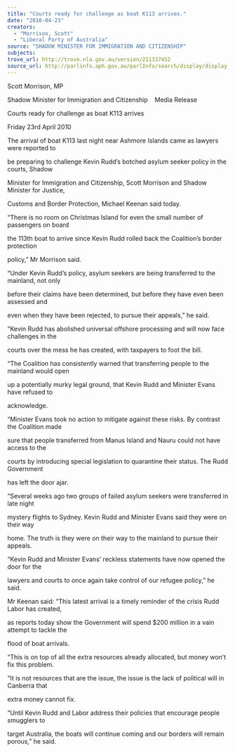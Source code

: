 ```yaml
---
title: "Courts ready for challenge as boat K113 arrives."
date: "2010-04-23"
creators:
  - "Morrison, Scott"
  - "Liberal Party of Australia"
source: "SHADOW MINISTER FOR IMMIGRATION AND CITIZENSHIP"
subjects:
trove_url: http://trove.nla.gov.au/version/211337452
source_url: http://parlinfo.aph.gov.au/parlInfo/search/display/display.w3p;query=Id%3A%22media/pressrel/6BYW6%22
---
```


 Scott Morrison, MP 

 Shadow Minister for Immigration and Citizenship    Media Release 

 Courts ready for challenge as boat K113 arrives 

 Friday 23rd April 2010 

 The arrival of boat K113 last night near Ashmore Islands came as lawyers were reported to 

 be preparing to challenge Kevin Rudd’s botched asylum seeker policy in the courts, Shadow 

 Minister for Immigration and Citizenship, Scott Morrison and Shadow Minister for Justice, 

 Customs and Border Protection, Michael Keenan said today. 

 

 “There is no room on Christmas Island for even the small number of passengers on board 

 the 113th boat to arrive since Kevin Rudd rolled back the Coalition’s border protection 

 policy,” Mr Morrison said. 

 

 “Under Kevin Rudd’s policy, asylum seekers are being transferred to the mainland, not only 

 before their claims have been determined, but before they have even been assessed and 

 even when they have been rejected, to pursue their appeals,” he said. 

 

 “Kevin Rudd has abolished universal offshore processing and will now face challenges in the 

 courts over the mess he has created, with taxpayers to foot the bill. 

 

 “The Coalition has consistently warned that transferring people to the mainland would open 

 up a potentially murky legal ground, that Kevin Rudd and Minister Evans have refused to 

 acknowledge.  

 

 “Minister Evans took no action to mitigate against these risks. By contrast the Coalition made 

 sure that people transferred from Manus Island and Nauru could not have access to the 

 courts by introducing special legislation to quarantine their status. The Rudd Government 

 has left the door ajar.  

 

 “Several weeks ago two groups of failed asylum seekers were transferred in late night 

 mystery flights to Sydney. Kevin Rudd and Minister Evans said they were on their way 

 home. The truth is they were on their way to the mainland to pursue their appeals.  

 

 “Kevin Rudd and Minister Evans’ reckless statements have now opened the door for the 

 lawyers and courts to once again take control of our refugee policy,” he said. 

 

 Mr Keenan said: “This latest arrival is a timely reminder of the crisis Rudd Labor has created, 

 as reports today show the Government will spend $200 million in a vain attempt to tackle the 

 flood of boat arrivals. 

 

 “This is on top of all the extra resources already allocated, but money won’t fix this problem. 

 

 “It is not resources that are the issue, the issue is the lack of political will in Canberra that 

 extra money cannot fix. 

 

 “Until Kevin Rudd and Labor address their policies that encourage people smugglers to 

 target Australia, the boats will continue coming and our borders will remain porous,” he said.  

  

